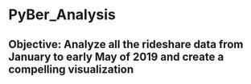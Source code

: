 # PyBer_Analysis
## Objective: Analyze all the rideshare data from January to early May of 2019 and create a compelling visualization
